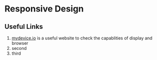 # Responsive Design

## Useful Links

1. [mydevice.io](https://www.mydevice.io/#) is a useful website to check the capablities of display and browser
2. second
3. third
